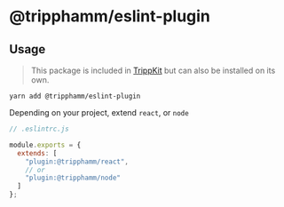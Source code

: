 # @tripphamm/eslint-plugin

## Usage

> This package is included in [TrippKit](https://github.com/tripphamm/trippkit) but can also be installed on its own.

```
yarn add @tripphamm/eslint-plugin
```

Depending on your project, extend `react`, or `node`

```js
// .eslintrc.js

module.exports = {
  extends: [
    "plugin:@tripphamm/react",
    // or
    "plugin:@tripphamm/node"
  ]
};
```
